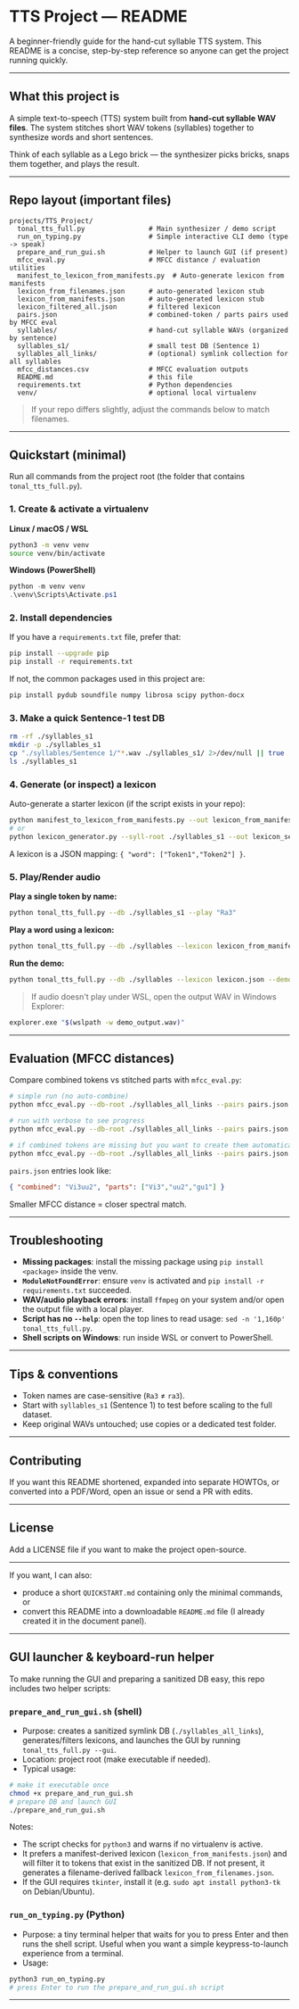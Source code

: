 # TTS Project — README

A beginner-friendly guide for the hand-cut syllable TTS system. This README is a concise, step-by-step reference so anyone can get the project running quickly.

---

## What this project is

A simple text-to-speech (TTS) system built from **hand-cut syllable WAV files**. The system stitches short WAV tokens (syllables) together to synthesize words and short sentences.

Think of each syllable as a Lego brick — the synthesizer picks bricks, snaps them together, and plays the result.

---

## Repo layout (important files)

```
projects/TTS_Project/
  tonal_tts_full.py                # Main synthesizer / demo script
  run_on_typing.py                 # Simple interactive CLI demo (type -> speak)
  prepare_and_run_gui.sh           # Helper to launch GUI (if present)
  mfcc_eval.py                     # MFCC distance / evaluation utilities
  manifest_to_lexicon_from_manifests.py  # Auto-generate lexicon from manifests
  lexicon_from_filenames.json      # auto-generated lexicon stub
  lexicon_from_manifests.json      # auto-generated lexicon stub
  lexicon_filtered_all.json        # filtered lexicon
  pairs.json                       # combined-token / parts pairs used by MFCC eval
  syllables/                       # hand-cut syllable WAVs (organized by sentence)
  syllables_s1/                    # small test DB (Sentence 1)
  syllables_all_links/             # (optional) symlink collection for all syllables
  mfcc_distances.csv               # MFCC evaluation outputs
  README.md                        # this file
  requirements.txt                 # Python dependencies
  venv/                            # optional local virtualenv
```

> If your repo differs slightly, adjust the commands below to match filenames.

---

## Quickstart (minimal)

Run all commands from the project root (the folder that contains `tonal_tts_full.py`).

### 1. Create & activate a virtualenv

**Linux / macOS / WSL**

```bash
python3 -m venv venv
source venv/bin/activate
```

**Windows (PowerShell)**

```powershell
python -m venv venv
.\venv\Scripts\Activate.ps1
```

### 2. Install dependencies

If you have a `requirements.txt` file, prefer that:

```bash
pip install --upgrade pip
pip install -r requirements.txt
```

If not, the common packages used in this project are:

```bash
pip install pydub soundfile numpy librosa scipy python-docx
```

### 3. Make a quick Sentence-1 test DB

```bash
rm -rf ./syllables_s1
mkdir -p ./syllables_s1
cp "./syllables/Sentence 1/"*.wav ./syllables_s1/ 2>/dev/null || true
ls ./syllables_s1
```

### 4. Generate (or inspect) a lexicon

Auto-generate a starter lexicon (if the script exists in your repo):

```bash
python manifest_to_lexicon_from_manifests.py --out lexicon_from_manifests.json
# or
python lexicon_generator.py --syll-root ./syllables_s1 --out lexicon_sentence1.json
```

A lexicon is a JSON mapping: `{ "word": ["Token1","Token2"] }`.

### 5. Play/Render audio

**Play a single token by name:**

```bash
python tonal_tts_full.py --db ./syllables_s1 --play "Ra3"
```

**Play a word using a lexicon:**

```bash
python tonal_tts_full.py --db ./syllables --lexicon lexicon_from_manifests.json --play "ra"
```

**Run the demo:**

```bash
python tonal_tts_full.py --db ./syllables --lexicon lexicon.json --demo
```

> If audio doesn't play under WSL, open the output WAV in Windows Explorer:

```bash
explorer.exe "$(wslpath -w demo_output.wav)"
```

---

## Evaluation (MFCC distances)

Compare combined tokens vs stitched parts with `mfcc_eval.py`:

```bash
# simple run (no auto-combine)
python mfcc_eval.py --db-root ./syllables_all_links --pairs pairs.json --out mfcc_distances.csv

# run with verbose to see progress
python mfcc_eval.py --db-root ./syllables_all_links --pairs pairs.json --out mfcc_distances.csv --verbose

# if combined tokens are missing but you want to create them automatically:
python mfcc_eval.py --db-root ./syllables_all_links --pairs pairs.json --out mfcc_distances.csv --auto-combine --verbose
```

`pairs.json` entries look like:

```json
{ "combined": "Vi3uu2", "parts": ["Vi3","uu2","gu1"] }
```

Smaller MFCC distance = closer spectral match.

---

## Troubleshooting

* **Missing packages**: install the missing package using `pip install <package>` inside the venv.
* **`ModuleNotFoundError`**: ensure `venv` is activated and `pip install -r requirements.txt` succeeded.
* **WAV/audio playback errors**: install `ffmpeg` on your system and/or open the output file with a local player.
* **Script has no `--help`**: open the top lines to read usage: `sed -n '1,160p' tonal_tts_full.py`.
* **Shell scripts on Windows**: run inside WSL or convert to PowerShell.

---

## Tips & conventions

* Token names are case-sensitive (`Ra3` ≠ `ra3`).
* Start with `syllables_s1` (Sentence 1) to test before scaling to the full dataset.
* Keep original WAVs untouched; use copies or a dedicated test folder.

---

## Contributing

If you want this README shortened, expanded into separate HOWTOs, or converted into a PDF/Word, open an issue or send a PR with edits.

---

## License

Add a LICENSE file if you want to make the project open-source.

---

If you want, I can also:

* produce a short `QUICKSTART.md` containing only the minimal commands, or
* convert this README into a downloadable `README.md` file (I already created it in the document panel).

---

## GUI launcher & keyboard-run helper

To make running the GUI and preparing a sanitized DB easy, this repo includes two helper scripts:

### `prepare_and_run_gui.sh` (shell)

* Purpose: creates a sanitized symlink DB (`./syllables_all_links`), generates/filters lexicons, and launches the GUI by running `tonal_tts_full.py --gui`.
* Location: project root (make executable if needed).
* Typical usage:

```bash
# make it executable once
chmod +x prepare_and_run_gui.sh
# prepare DB and launch GUI
./prepare_and_run_gui.sh
```

Notes:

* The script checks for `python3` and warns if no virtualenv is active.
* It prefers a manifest-derived lexicon (`lexicon_from_manifests.json`) and will filter it to tokens that exist in the sanitized DB. If not present, it generates a filename-derived fallback `lexicon_from_filenames.json`.
* If the GUI requires `tkinter`, install it (e.g. `sudo apt install python3-tk` on Debian/Ubuntu).

### `run_on_typing.py` (Python)

* Purpose: a tiny terminal helper that waits for you to press Enter and then runs the shell script. Useful when you want a simple keypress-to-launch experience from a terminal.
* Usage:

```bash
python3 run_on_typing.py
# press Enter to run the prepare_and_run_gui.sh script
```

---